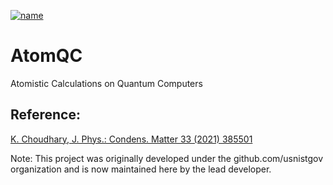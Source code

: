 [![name](https://colab.research.google.com/assets/colab-badge.svg)](https://colab.research.google.com/github/knc6/jarvis-tools-notebooks/blob/master/jarvis-tools-notebooks/Qiskit_based_electronic_bandstructure_.ipynb)

# AtomQC

Atomistic Calculations on Quantum Computers



Reference:
---------------

[K. Choudhary, J. Phys.: Condens. Matter 33 (2021) 385501]( https://iopscience.iop.org/article/10.1088/1361-648X/ac1154/meta)


Note: This project was originally developed under the github.com/usnistgov organization and is now maintained here by the lead developer.
